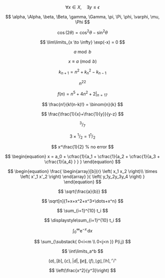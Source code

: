 $$
\forall x \in X, \quad \exists y \leq \epsilon
$$

$$
\alpha, \Alpha, \beta, \Beta, \gamma, \Gamma, \pi, \Pi, \phi, \varphi, \mu, \Phi
$$

$$
\cos (2\theta) = \cos^2 \theta - \sin^2 \theta
$$

$$
\lim\limits_{x \to \infty} \exp(-x) = 0
$$

$$
a \bmod b
$$

$$
x \equiv a \pmod{b}
$$

$$
k_{n+1} = n^2 + k_n^2 - k_{n-1}
$$

$$
n^{22}
$$

$$
f(n) = n^5 + 4n^2 + 2 |_{n=17}
$$

$$
\frac{n!}{k!(n-k)!} = \binom{n}{k}
$$

$$
\frac{\frac{1}{x}+\frac{1}{y}}{y-z}
$$

$$
^3/_7
$$

$$
3\times{}^1/_2=1{}^1/_2
$$

$$
x^\frac{1}{2} % no error
$$

$$
\begin{equation}
  x = a_0 + \cfrac{1}{a_1 
          + \cfrac{1}{a_2 
          + \cfrac{1}{a_3 + \cfrac{1}{a_4} } } }
\end{equation}
$$

$$
\begin{equation}
\frac{
    \begin{array}[b]{r}
      \left( x_1 x_2 \right)\\
      \times \left( x'_1 x'_2 \right)
    \end{array}
  }{
    \left( y_1y_2y_3y_4 \right)
  }
\end{equation}
$$

$$
\sqrt{\frac{a}{b}}
$$

$$
\sqrt[n]{1+x+x^2+x^3+\dots+x^n}
$$

$$
\sum_{i=1}^{10} t_i
$$

$$
\displaystyle\sum_{i=1}^{10} t_i
$$

$$
\int_0^\infty \mathrm{e}^{-x}\,\mathrm{d}x
$$

$$
\sum_{\substack{
   0<i<m \\
   0<j<n
  }} 
 P(i,j)
$$

$$
\int\limits_a^b
$$

$$
( a ), [ b ], \{ c \}, | d |, \| e \|,
\langle f \rangle, \lfloor g \rfloor,
\lceil h \rceil, \ulcorner i \urcorner
$$

$$
\left(\frac{x^2}{y^3}\right)
$$

